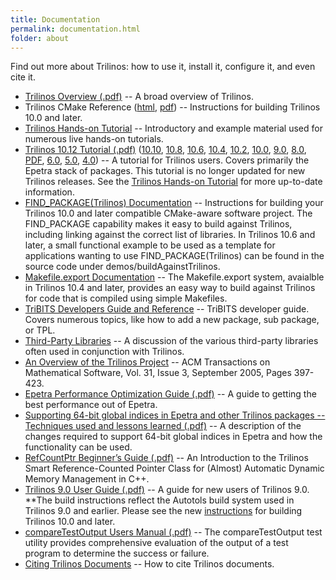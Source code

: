 ```yaml
---
title: Documentation
permalink: documentation.html
folder: about
---
```


Find out more about Trilinos: how to use it, install it, configure it, and even cite it.

*   [Trilinos Overview (.pdf)](http://trilinos.org/docs/files/TrilinosOverview.pdf) -- A broad overview of Trilinos.
*   Trilinos CMake Reference ([html](http://trilinos.org/docs/files/TrilinosBuildReference.html), [pdf](http://trilinos.org/docs/files/TrilinosBuildReference.pdf)) -- Instructions for building Trilinos 10.0 and later.
*   [Trilinos Hands-on Tutorial](https://github.com/trilinos/Trilinos_tutorial/wiki/TrilinosHandsOnTutorial) -- Introductory and example material used for numerous live hands-on tutorials.
*   [Trilinos 10.12 Tutorial (.pdf)](http://trilinos.org/oldsite/Trilinos10.12Tutorial.pdf) ([10.10](http://trilinos.org/oldsite/Trilinos10.10Tutorial.pdf), [10.8](http://trilinos.org/oldsite/Trilinos10.8Tutorial.pdf), [10.6](http://trilinos.org/oldsite/Trilinos10.6Tutorial.pdf), [10.4](http://trilinos.org/oldsite/Trilinos10.4Tutorial.pdf), [10.2](http://trilinos.org/oldsite/Trilinos10.2Tutorial.pdf), [10.0](http://trilinos.org/oldsite/Trilinos10.0Tutorial.pdf), [9.0](http://trilinos.org/oldsite/Trilinos9.0Tutorial.pdf), [8.0](http://trilinos.org/oldsite/Trilinos8.0Tutorial.pdf), [PDF](http://trilinos.org/oldsite/Trilinos7.0Tutorial.pdf), [6.0](http://trilinos.org/oldsite/Trilinos6.0Tutorial.pdf), [5.0](http://trilinos.org/oldsite/Trilinos5.0Tutorial.pdf), [4.0](http://trilinos.org/oldsite/Trilinos4.0Tutorial.pdf)) -- A tutorial for Trilinos users. Covers primarily the Epetra stack of packages. This tutorial is no longer updated for new Trilinos releases. See the [Trilinos Hands-on Tutorial](https://github.com/trilinos/Trilinos_tutorial/wiki/TrilinosHandsOnTutorial) for more up-to-date information.
*   [FIND_PACKAGE(Trilinos) Documentation](http://trilinos.org/docs/files/Finding_Trilinos.txt) -- Instructions for building your Trilinos 10.0 and later compatible CMake-aware software project. The FIND_PACKAGE capability makes it easy to build against Trilinos, including linking against the correct list of libraries. In Trilinos 10.6 and later, a small functional example to be used as a template for applications wanting to use FIND_PACKAGE(Trilinos) can be found in the source code under demos/buildAgainstTrilinos.
*   [Makefile.export Documentation](http://trilinos.org/docs/files/Export_Makefile.txt) -- The Makefile.export system, avaialble in Trilinos 10.4 and later, provides an easy way to build against Trilinos for code that is compiled using simple Makefiles.
*   [TriBITS Developers Guide and Reference](https://tribits.org/doc/TribitsDevelopersGuide.html) -- TriBITS developer guide. Covers numerous topics, like how to add a new package, sub package, or TPL.
*   [Third-Party Libraries](http://trilinos.org/third-party_libraries.html) -- A discussion of the various third-party libraries often used in conjunction with Trilinos.
*   [An Overview of the Trilinos Project](http://trilinos.org/oldsite/TrilinosACMTOMS2004.pdf) -- ACM Transactions on Mathematical Software, Vol. 31, Issue 3, September 2005, Pages 397-423.
*   [Epetra Performance Optimization Guide (.pdf)](http://trilinos.org/wordpress/wp-content/uploads/2014/10/EpetraPerformanceGuide.pdf) -- A guide to getting the best performance out of Epetra.
*   [Supporting 64-bit global indices in Epetra and other Trilinos packages -- Techniques used and lessons learned (.pdf)](http://trilinos.org/oldsite/packages/epetra/Epetra64HowTo.pdf) -- A description of the changes required to support 64-bit global indices in Epetra and how the functionality can be used.
*   [RefCountPtr Beginner’s Guide (.pdf)](http://web.ornl.gov/~8vt/RefCountPtrBeginnersGuideSAND.pdf) -- An Introduction to the Trilinos Smart Reference-Counted Pointer Class for (Almost) Automatic Dynamic Memory Management in C++.
*   [Trilinos 9.0 User Guide (.pdf)](http://trilinos.org/oldsite/TrilinosUserGuide.pdf) -- A guide for new users of Trilinos 9.0\. **The build instructions reflect the Autotols build system used in Trilinos 9.0 and earlier. Please see the new [instructions](http://trilinos.org/build_instructions.html) for building Trilinos 10.0 and later.
*   [compareTestOutput Users Manual (.pdf)](http://trilinos.org/oldsite/compareTestOutput.pdf) -- The compareTestOutput test utility provides comprehensive evaluation of the output of a test program to determine the success or failure.
*   [Citing Trilinos Documents](http://trilinos.org/citing.html) -- How to cite Trilinos documents.